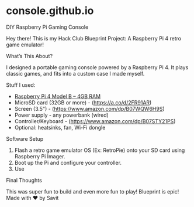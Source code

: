 # console.github.io
DIY Raspberry Pi Gaming Console

Hey there! This is my Hack Club Blueprint Project: A Raspberry Pi 4 retro game emulator!

What’s This About?

I designed a portable gaming console powered by a Raspberry Pi 4. It plays classic games, and fits into a custom case I made myself.

Stuff I used:

- [Raspberry Pi 4 Model B – 4GB RAM](https://www.adafruit.com/product/4296?src=raspberrypi)
- MicroSD card (32GB or more) - (https://a.co/d/2FR91AR)
- Screen (3.5") - (https://www.amazon.com/dp/B07WQW6H9S)
- Power supply - any powerbank (wired)
- Controller/Keyboard - (https://www.amazon.com/dp/B07STY21PS)
- Optional: heatsinks, fan, Wi-Fi dongle

Software Setup

1. Flash a retro game emulator OS (Ex: RetroPie) onto your SD card using Raspberry Pi Imager.
2. Boot up the Pi and configure your controller.
3. Use



Final Thoughts

This was super fun to build and even more fun to play! Blueprint is epic!
Made with ❤️ by Savit
